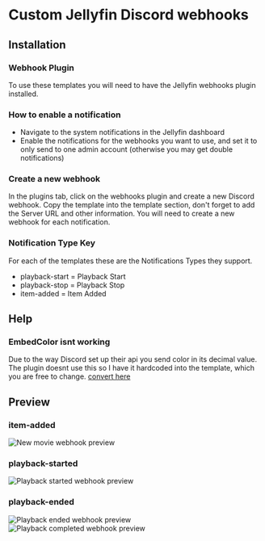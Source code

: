 # Custom Jellyfin Discord webhooks

## Installation

### Webhook Plugin

To use these templates you will need to have the Jellyfin webhooks plugin installed.

### How to enable a notification

- Navigate to the system notifications in the Jellyfin dashboard
- Enable the notifications for the webhooks you want to use, and set it to only send to one admin account (otherwise you may get double notifications)

### Create a new webhook

In the plugins tab, click on the webhooks plugin and create a new Discord webhook. Copy the template into the template section, don't forget to add the Server URL and other information. You will need to create a new webhook for each notification.

### Notification Type Key

For each of the templates these are the Notifications Types they support.

- playback-start = Playback Start
- playback-stop = Playback Stop
- item-added = Item Added

## Help

### EmbedColor isnt working

Due to the way Discord set up their api you send color in its decimal value. The plugin doesnt use this so I have it hardcoded into the template, which you are free to change. [convert here](https://www.spycolor.com)

## Preview

### item-added
![New movie webhook preview](https://user-images.githubusercontent.com/57121175/216639661-a43b8137-178a-4f2f-b36e-436989aaa7d5.png)
### playback-started
![Playback started webhook preview](https://user-images.githubusercontent.com/57121175/216639514-90945376-fb06-4446-b861-018be614cb9b.png)
### playback-ended
![Playback ended webhook preview](https://user-images.githubusercontent.com/57121175/216639570-1848cf78-3daf-4995-a3ac-037673190d06.png)
![Playback completed webhook preview](https://user-images.githubusercontent.com/57121175/216639615-25825104-31ff-4140-aade-82471e1081c5.png)
